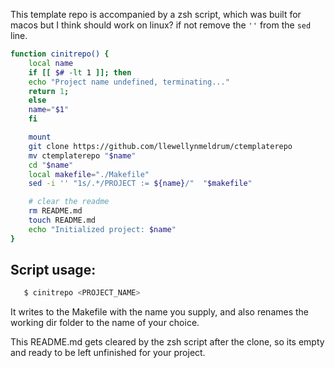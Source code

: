 This template repo is accompanied by a zsh script, which was built for macos but I think should work on linux? if not remove the `''` from the `sed` line.

```bash
function cinitrepo() {
    local name
    if [[ $# -lt 1 ]]; then
	echo "Project name undefined, terminating..."
	return 1;
    else
	name="$1"
    fi

    mount
    git clone https://github.com/llewellynmeldrum/ctemplaterepo
    mv ctemplaterepo "$name" 
    cd "$name" 
    local makefile="./Makefile"
    sed -i '' "1s/.*/PROJECT := ${name}/"  "$makefile"

    # clear the readme
    rm README.md 
    touch README.md 
    echo "Initialized project: $name"
}
```


## Script usage:
```bash 
   $ cinitrepo <PROJECT_NAME>
```
It writes to the Makefile with the name you supply, and also renames the working dir folder to the name of your choice.

This README.md gets cleared by the zsh script after the clone, so its empty and ready to be left unfinished for your project.
